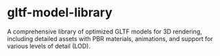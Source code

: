 # gltf-model-library
A comprehensive library of optimized GLTF models for 3D rendering, including detailed assets with PBR materials, animations, and support for various levels of detail (LOD).
